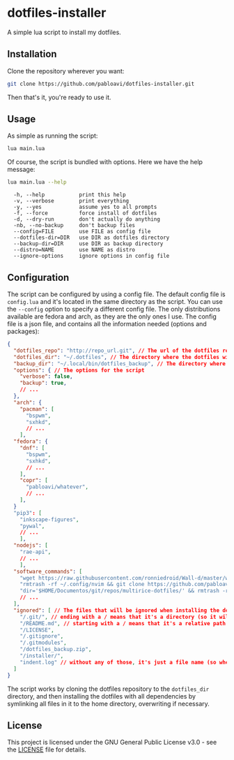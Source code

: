 # dotfiles-installer

A simple lua script to install my dotfiles.

## Installation

Clone the repository wherever you want:

```bash
git clone https://github.com/pabloavi/dotfiles-installer.git
```

Then that's it, you're ready to use it.

## Usage

As simple as running the script:

```bash
lua main.lua
```

Of course, the script is bundled with options. Here we have the help message:

```bash
lua main.lua --help
```

```
  -h, --help           print this help
  -v, --verbose        print everything
  -y, --yes            assume yes to all prompts
  -f, --force          force install of dotfiles
  -d, --dry-run        don't actually do anything
  -nb, --no-backup     don't backup files
  --config=FILE        use FILE as config file
  --dotfiles-dir=DIR   use DIR as dotfiles directory
  --backup-dir=DIR     use DIR as backup directory
  --distro=NAME        use NAME as distro
  --ignore-options     ignore options in config file

```

## Configuration

The script can be configured by using a config file. The default config file is `config.lua` and it's located in the same directory as the script. You can use the `--config` option to specify a different config file. The only distributions available are fedora and arch, as they are the only ones I use. The config file is a json file, and contains all the information needed (options and packages):

```json
{
  "dotfiles_repo": "http://repo_url.git", // The url of the dotfiles repository
  "dotfiles_dir": "~/.dotfiles", // The directory where the dotfiles will saved
  "backup_dir": "~/.local/bin/dotfiles_backup", // The directory where the backup will be saved
  "options": { // The options for the script
    "verbose": false,
    "backup": true,
    // ...
  },
  "arch": {
    "pacman": [
      "bspwm",
      "sxhkd",
      // ...
    ],
  "fedora": {
    "dnf": [
      "bspwm",
      "sxhkd",
      // ...
    ],
    "copr": [
      "pabloavi/whatever",
      // ...
    ],
  }
  "pip3": [
    "inkscape-figures",
    "pywal",
    // ...
    ],
  "nodejs": [
    "rae-api",
    // ...
    ],
  "software_commands": [
    "wget https://raw.githubusercontent.com/ronniedroid/Wall-d/master/wall-d -O ~/.local/bin/wall-d",
    "rmtrash -rf ~/.config/nvim && git clone https://github.com/pabloavi/NvChad/ ~/.config/nvim",
    "dir='$HOME/Documentos/git/repos/multirice-dotfiles/' && rmtrash -rf $dir && git clone https://github.com/pabloavi/multirice-dotfiles/ $dir && cd $dir && ln -sf -r $dir/colorchanger/* ~/.local/bin/ && ln -sf -r $dir/ricechanger/* ~/.local/bin/* "
    // ...
  ],
  "ignored": [ // The files that will be ignored when installing the dotfiles
    "/.git/", // ending with a / means that it's a directory (so it will ignore everything inside it)
    "/README.md", // starting with a / means that it's a relative path to the dotfiles directory root
    "/LICENSE",
    "/.gitignore",
    "/.gitmodules",
    "/dotfiles_backup.zip",
    "/installer/",
    "indent.log" // without any of those, it's just a file name (so when matched, it will ignore the file)
  ]
}
```

The script works by cloning the dotfiles repository to the `dotfiles_dir` directory, and then installing the dotfiles with all dependencies by symlinking all files in it to the home directory, overwriting if necessary.

## License

This project is licensed under the GNU General Public License v3.0 - see the [LICENSE](LICENSE) file for details.
